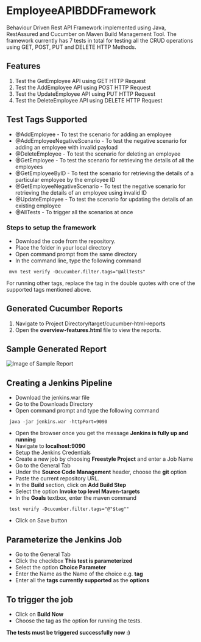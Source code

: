# EmployeeAPIBDDFramework
Behaviour Driven Rest API Framework implemented using Java, RestAssured and Cucumber on Maven Build Management Tool. The framework currently has 7 tests in total for testing all the CRUD operations using GET, POST, PUT and DELETE HTTP Methods.

## Features
1. Test the GetEmployee API using GET HTTP Request
2. Test the AddEmployee API using POST HTTP Request
3. Test the UpdateEmployee API using PUT HTTP Request
4. Test the DeleteEmployee API using DELETE HTTP Request

## Test Tags Supported
- @AddEmployee - To test the scenario for adding an employee 
- @AddEmployeeNegativeScenario - To test the negative scenario for adding an employee with invalid payload
- @DeleteEmployee - To test the scenario for deleting an employee
- @GetEmployee - To test the scenario for retrieving the details of all the employees
- @GetEmployeeByID - To test the scenario for retrieving the details of a particular employee by the employee ID
- @GetEmployeeNegativeScenario - To test the negative scenario for retrieving the details of an employee using invalid ID
- @UpdateEmployee - To test the scenario for updating the details of an existing employee
- @AllTests - To trigger all the scenarios at once

### Steps to setup the framework
- Download the code from the repository.
- Place the folder in your local directory
- Open command prompt from the same directory
- In the command line, type the following command
```console
 mvn test verify -Dcucumber.filter.tags="@AllTests"
```
For running other tags, replace the tag in the double quotes with one of the supported tags mentioned above.

## Generated Cucumber Reports
1. Navigate to Project Directory/target/cucumber-html-reports
2. Open the **overview-features.html** file to view the reports.

## Sample Generated Report
![Image of Sample Report](https://i.ibb.co/HgdNfKY/cucumber.png)

## Creating a Jenkins Pipeline
- Download the jenkins.war file
- Go to the Downloads Directory
- Open command prompt and type the following command
```console
 java -jar jenkins.war -httpPort=9090
```
- Open the browser once you get the message **Jenkins is fully up and running**
- Navigate to **localhost:9090**
- Setup the Jenkins Credentials
- Create a new job by choosing **Freestyle Project** and enter a Job Name
- Go to the General Tab
- Under the **Source Code Management** header, choose the **git** option
- Paste the current repository URL.
- In the **Build** section, click on **Add Build Step**
- Select the option **Invoke top level Maven-targets**
- In the **Goals** textbox, enter the maven command
```console
 test verify -Dcucumber.filter.tags="@"$tag""
```
- Click on Save button

## Parameterize the Jenkins Job
- Go to the General Tab
- Click the checkbox **This test is parameterized**
- Select the option **Choice Parameter**
- Enter the Name as the Name of the choice e.g. **tag**
- Enter all the **tags currently supported** as the **options**

## To trigger the job
- Click on **Build Now**
- Choose the tag as the option for running the tests.

**The tests must be triggered successfully now :)**
